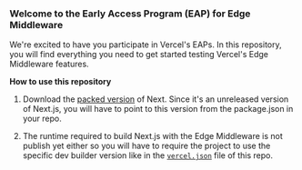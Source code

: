 ### Welcome to the Early Access Program (EAP) for Edge Middleware

We're excited to have you participate in Vercel's EAPs. In this repository, you will find everything you need to get started testing Vercel's Edge Middleware features.  

**How to use this repository**

1. Download the [packed version]('next-v12.0.0-nightly.6.tgz) of Next. Since it's an unreleased version of Next.js, you will have to point to this version from the package.json in your repo.

2. The runtime required to build Next.js with the Edge Middleware is not publish yet either so you will have to require the project to use the specific dev builder version like in the [`vercel.json`]("vercel.json#L5") file of this repo.